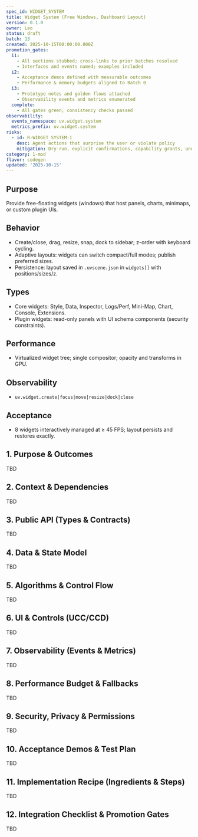 ```yaml
---
spec_id: WIDGET_SYSTEM
title: Widget System (Free Windows, Dashboard Layout)
version: 0.1.0
owner: Leo
status: draft
batch: 13
created: 2025-10-15T00:00:00.000Z
promotion_gates:
  i1:
    - All sections stubbed; cross-links to prior batches resolved
    - Interfaces and events named; examples included
  i2:
    - Acceptance demos defined with measurable outcomes
    - Performance & memory budgets aligned to Batch 0
  i3:
    - Prototype notes and golden flows attached
    - Observability events and metrics enumerated
  complete:
    - All gates green; consistency checks passed
observability:
  events_namespace: uv.widget.system
  metrics_prefix: uv.widget.system
risks:
  - id: R-WIDGET_SYSTEM-1
    desc: Agent actions that surprise the user or violate policy
    mitigation: Dry-run, explicit confirmations, capability grants, undo-first policy
category: 1-mod
flavor: codegen
updated: '2025-10-15'
---
```


## Purpose
Provide free-floating widgets (windows) that host panels, charts, minimaps, or custom plugin UIs.

## Behavior
- Create/close, drag, resize, snap, dock to sidebar; z-order with keyboard cycling.
- Adaptive layouts: widgets can switch compact/full modes; publish preferred sizes.
- Persistence: layout saved in `.uvscene.json` in `widgets[]` with positions/sizes/z.

## Types
- Core widgets: Style, Data, Inspector, Logs/Perf, Mini-Map, Chart, Console, Extensions.
- Plugin widgets: read-only panels with UI schema components (security constraints).

## Performance
- Virtualized widget tree; single compositor; opacity and transforms in GPU.

## Observability
- `uv.widget.create|focus|move|resize|dock|close`

## Acceptance
- 8 widgets interactively managed at ≥ 45 FPS; layout persists and restores exactly.

## 1. Purpose & Outcomes
TBD


## 2. Context & Dependencies
TBD


## 3. Public API (Types & Contracts)
TBD


## 4. Data & State Model
TBD


## 5. Algorithms & Control Flow
TBD


## 6. UI & Controls (UCC/CCD)
TBD


## 7. Observability (Events & Metrics)
TBD


## 8. Performance Budget & Fallbacks
TBD


## 9. Security, Privacy & Permissions
TBD


## 10. Acceptance Demos & Test Plan
TBD


## 11. Implementation Recipe (Ingredients & Steps)
TBD


## 12. Integration Checklist & Promotion Gates
TBD
